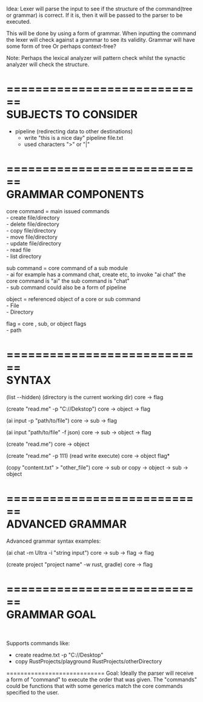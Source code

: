 Idea: Lexer will parse the input to see if 
the structure of the command(tree or grammar) is correct. If it is, then it will
be passed to the parser to be executed.

This will be done by using a form of grammar. When inputting the 
command the lexer will check against a grammar to see its validity.
Grammar will have some form of tree Or perhaps context-free?

Note: Perhaps the lexical analyzer will pattern check whilst 
the synactic analyzer will check the structure.

============================
<br>SUBJECTS TO CONSIDER
============================
- pipeline (redirecting data to other destinations)
    - write "this is a nice day" pipeline file.txt 
    - used characters ">" or "|"


============================
<br>GRAMMAR COMPONENTS
============================
core command = main issued commands<br>
    - create file/directory<br>
    - delete file/directory<br>
    - copy file/directory<br>
    - move file/directory<br>
    - update file/directory<br>
    - read file<br>
    - list directory<br>

sub command = core command of a sub module<br>
    - ai for example has a command chat, create etc,  to invoke "ai chat" the core command is "ai" the sub command is "chat"<br>
    - sub command could also be a form of pipeline

object = referenced object of a core or sub command<br>
    - File<br>
    - Directory

flag = core , sub, or object flags<br>
    - path
    


============================
<br>SYNTAX
============================
(list --hidden)
(directory is the current working dir)
core -> flag

(create "read.me" -p "C://Dekstop")
core -> object -> flag

(ai input -p "path/to/file")
core -> sub -> flag

(ai input "path/to/file" -f json)
core -> sub -> object -> flag

(create "read.me")
core -> object<br>

(create "read.me" -p 111) (read write execute)
core -> object flag*

(copy "content.txt" > "other_file")
core -> sub 
or
copy -> object -> sub -> object

============================
<br>ADVANCED GRAMMAR
============================
Advanced grammar syntax examples:

(ai chat -m Ultra -i "string input")
core -> sub -> flag -> flag

(create project "project name" -w rust, gradle)
core -> flag


============================
<br>GRAMMAR GOAL
============================
<br>

Supports commands like:
- create readme.txt -p "C://Desktop"
- copy RustProjects/playground RustProjects/otherDirectory

============================
Goal: Ideally the parser will receive a form of "command" to 
execute the order that was given.
The "commands" could be functions that with some generics 
match the core commands specified to the user.

